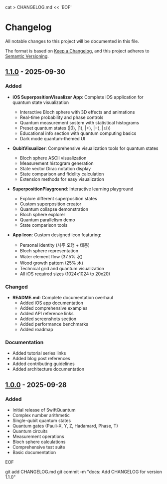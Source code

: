 cat > CHANGELOG.md << 'EOF'
# Changelog

All notable changes to this project will be documented in this file.

The format is based on [Keep a Changelog](https://keepachangelog.com/en/1.0.0/),
and this project adheres to [Semantic Versioning](https://semver.org/spec/v2.0.0.html).

## [1.1.0] - 2025-09-30

### Added
- **iOS SuperpositionVisualizer App**: Complete iOS application for quantum state visualization
  - Interactive Bloch sphere with 3D effects and animations
  - Real-time probability and phase controls
  - Quantum measurement system with statistical histograms
  - Preset quantum states (|0⟩, |1⟩, |+⟩, |−⟩, |±i⟩)
  - Educational info section with quantum computing basics
  - Dark mode quantum-themed UI
  
- **QubitVisualizer**: Comprehensive visualization tools for quantum states
  - Bloch sphere ASCII visualization
  - Measurement histogram generation
  - State vector Dirac notation display
  - State comparison and fidelity calculation
  - Extension methods for easy visualization
  
- **SuperpositionPlayground**: Interactive learning playground
  - Explore different superposition states
  - Custom superposition creator
  - Quantum collapse demonstration
  - Bloch sphere explorer
  - Quantum parallelism demo
  - State comparison tools
  
- **App Icon**: Custom designed icon featuring:
  - Personal identity (사주 오행 + 태몽)
  - Bloch sphere representation
  - Water element flow (37.5% 水)
  - Wood growth pattern (25% 木)
  - Technical grid and quantum visualization
  - All iOS required sizes (1024x1024 to 20x20)

### Changed
- **README.md**: Complete documentation overhaul
  - Added iOS app documentation
  - Added comprehensive examples
  - Added API reference links
  - Added screenshots section
  - Added performance benchmarks
  - Added roadmap
  
### Documentation
- Added tutorial series links
- Added blog post references
- Added contributing guidelines
- Added architecture documentation

## [1.0.0] - 2025-09-28

### Added
- Initial release of SwiftQuantum
- Complex number arithmetic
- Single-qubit quantum states
- Quantum gates (Pauli-X, Y, Z, Hadamard, Phase, T)
- Quantum circuits
- Measurement operations
- Bloch sphere calculations
- Comprehensive test suite
- Basic documentation

[1.1.0]: https://github.com/Minapak/SwiftQuantum/compare/v1.0.0...v1.1.0
[1.0.0]: https://github.com/Minapak/SwiftQuantum/releases/tag/v1.0.0
EOF

git add CHANGELOG.md
git commit -m "docs: Add CHANGELOG for version 1.1.0"
